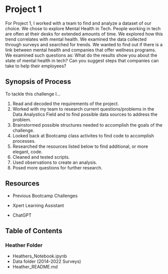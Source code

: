 # Project 1

For Project 1, I worked with a team to find and analyze a dataset of our choice. We chose to explore Mental Health in Tech. People working in tech are often at their desks for extended amounts of time. We explored  how this trend correlates with mental health. We examined the data collected through surveys and searched for trends. We wanted to find out if there is a link between mental health and companies that offer wellness programs. We examined such questions as: What do the results show you about the state of mental health in tech? Can you suggest steps that companies can take to help their employees?

## Synopsis of Process

To tackle this challenge I...

1. Read and decoded the requirements of the project.
2. Worked with my team to research current questions/problems in the Data Analystics Field and to find possible data sources to address the problem.
2. Brainstormed possible structures needed to accomplish the goals of the challenge.
3. Looked back at Bootcamp class activites to find code to accomplish processes.
4. Researched the resources listed below to find additional, or more elegant, code.
5. Cleaned and tested scripts.
6. Used observations to create an analysis. 
7. Posed more questions for further research.
   


## Resources

+ Previous Bootcamp Challenges   

+ Xpert Learning Assistant

+ ChatGPT



## Table of Contents

### Heather Folder
+ Heathers_Notebook.ipynb
+ Data folder (2014-2022 Surveys)
+ Heather_README.md

